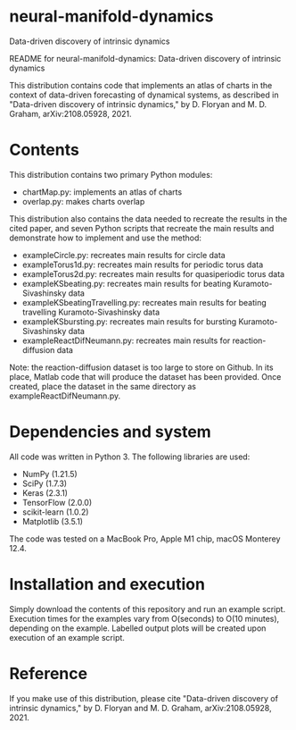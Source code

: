 # neural-manifold-dynamics
Data-driven discovery of intrinsic dynamics

README for neural-manifold-dynamics:
Data-driven discovery of intrinsic dynamics

This distribution contains code that implements an atlas of charts in the 
context of data-driven forecasting of dynamical systems, as described in
"Data-driven discovery of intrinsic dynamics," by D. Floryan and M. D. Graham, 
arXiv:2108.05928, 2021. 

# Contents
This distribution contains two primary Python modules: 
* chartMap.py: implements an atlas of charts
* overlap.py: makes charts overlap

This distribution also contains the data needed to recreate the results in 
the cited paper, and seven Python scripts that recreate the main results 
and demonstrate how to implement and use the method:
* exampleCircle.py: recreates main results for circle data
* exampleTorus1d.py: recreates main results for periodic torus data
* exampleTorus2d.py: recreates main results for quasiperiodic torus data
* exampleKSbeating.py: recreates main results for beating Kuramoto-Sivashinsky data
* exampleKSbeatingTravelling.py: recreates main results for beating travelling Kuramoto-Sivashinsky data
* exampleKSbursting.py: recreates main results for bursting Kuramoto-Sivashinsky data
* exampleReactDifNeumann.py: recreates main results for reaction-diffusion data

Note: the reaction-diffusion dataset is too large to store on Github. 
In its place, Matlab code that will produce the dataset has been provided. 
Once created, place the dataset in the same directory as 
exampleReactDifNeumann.py. 

# Dependencies and system
All code was written in Python 3. The following libraries are used:
* NumPy (1.21.5)
* SciPy (1.7.3)
* Keras (2.3.1)
* TensorFlow (2.0.0)
* scikit-learn (1.0.2)
* Matplotlib (3.5.1)

The code was tested on a MacBook Pro, Apple M1 chip, macOS Monterey 12.4.

# Installation and execution
Simply download the contents of this repository and run an example script.
Execution times for the examples vary from O(seconds) to O(10 minutes), 
depending on the example. Labelled output plots will be created upon 
execution of an example script. 

# Reference
If you make use of this distribution, please cite "Data-driven discovery of 
intrinsic dynamics," by D. Floryan and M. D. Graham, arXiv:2108.05928, 2021. 
